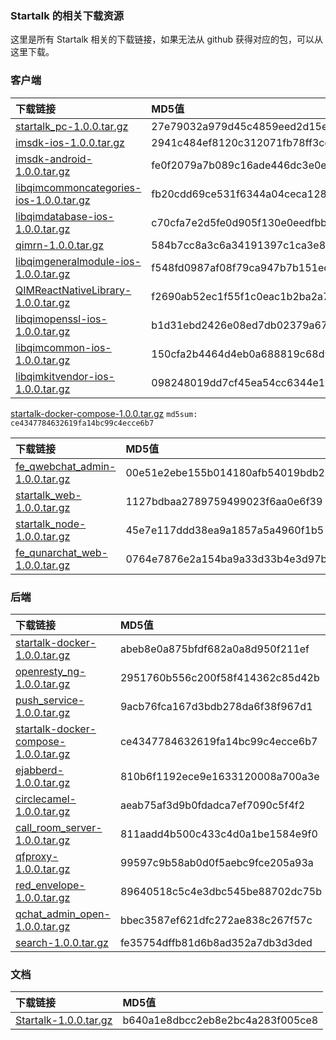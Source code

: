

### Startalk 的相关下载资源

这里是所有 Startalk 相关的下载链接，如果无法从 github 获得对应的包，可以从这里下载。

### 客户端  

| 下载链接 | MD5值 |
| :---- | :---- |
| [startalk_pc-1.0.0.tar.gz](https://i.startalk.im/pubapi/soft/download/git_projects/client/startalk_pc-1.0.0.tar.gz) | 27e79032a979d45c4859eed2d15ea076 |
| [imsdk-ios-1.0.0.tar.gz](https://i.startalk.im/pubapi/soft/download/git_projects/client/imsdk-ios-1.0.0.tar.gz) | 2941c484ef8120c312071fb78ff3cda6 |
| [imsdk-android-1.0.0.tar.gz](https://i.startalk.im/pubapi/soft/download/git_projects/client/imsdk-android-1.0.0.tar.gz) | fe0f2079a7b089c16ade446dc3e0e102 |
| [libqimcommoncategories-ios-1.0.0.tar.gz](https://i.startalk.im/pubapi/soft/download/git_projects/client/libqimcommoncategories-ios-1.0.0.tar.gz) | fb20cdd69ce531f6344a04ceca128a84 |
| [libqimdatabase-ios-1.0.0.tar.gz](https://i.startalk.im/pubapi/soft/download/git_projects/client/libqimdatabase-ios-1.0.0.tar.gz) | c70cfa7e2d5fe0d905f130e0eedfbbac |
| [qimrn-1.0.0.tar.gz](https://i.startalk.im/pubapi/soft/download/git_projects/client/qimrn-1.0.0.tar.gz) | 584b7cc8a3c6a34191397c1ca3e880aa |
| [libqimgeneralmodule-ios-1.0.0.tar.gz](https://i.startalk.im/pubapi/soft/download/git_projects/client/libqimgeneralmodule-ios-1.0.0.tar.gz) | f548fd0987af08f79ca947b7b151ec16 |
| [QIMReactNativeLibrary-1.0.0.tar.gz](https://i.startalk.im/pubapi/soft/download/git_projects/client/QIMReactNativeLibrary-1.0.0.tar.gz) | f2690ab52ec1f55f1c0eac1b2ba2a753 |
| [libqimopenssl-ios-1.0.0.tar.gz](https://i.startalk.im/pubapi/soft/download/git_projects/client/libqimopenssl-ios-1.0.0.tar.gz) | b1d31ebd2426e08ed7db02379a67c51c |
| [libqimcommon-ios-1.0.0.tar.gz](https://i.startalk.im/pubapi/soft/download/git_projects/client/libqimcommon-ios-1.0.0.tar.gz) | 150cfa2b4464d4eb0a688819c68d99fc |
| [libqimkitvendor-ios-1.0.0.tar.gz](https://i.startalk.im/pubapi/soft/download/git_projects/client/libqimkitvendor-ios-1.0.0.tar.gz) | 098248019dd7cf45ea54cc6344e11f86 |

[startalk-docker-compose-1.0.0.tar.gz](https://i.startalk.im/pubapi/soft/download/git_projects/backend/startalk-docker-compose-1.0.0.tar.gz) ```md5sum: ce4347784632619fa14bc99c4ecce6b7```



| 下载链接 | MD5值 |
| :---- | :---- |
| [fe_qwebchat_admin-1.0.0.tar.gz](https://i.startalk.im/pubapi/soft/download/git_projects/frontend/fe_qwebchat_admin-1.0.0.tar.gz) | 00e51e2ebe155b014180afb54019bdb2 |
| [startalk_web-1.0.0.tar.gz](https://i.startalk.im/pubapi/soft/download/git_projects/frontend/startalk_web-1.0.0.tar.gz) | 1127bdbaa2789759499023f6aa0e6f39 |
| [startalk_node-1.0.0.tar.gz](https://i.startalk.im/pubapi/soft/download/git_projects/frontend/startalk_node-1.0.0.tar.gz) | 45e7e117ddd38ea9a1857a5a4960f1b5 |
| [fe_qunarchat_web-1.0.0.tar.gz](https://i.startalk.im/pubapi/soft/download/git_projects/frontend/fe_qunarchat_web-1.0.0.tar.gz) | 0764e7876e2a154ba9a33d33b4e3d97b |

### 后端  

| 下载链接 | MD5值 |
| :---- | :---- |
| [startalk-docker-1.0.0.tar.gz](https://i.startalk.im/pubapi/soft/download/git_projects/backend/startalk-docker-1.0.0.tar.gz) | abeb8e0a875bfdf682a0a8d950f211ef |
| [openresty_ng-1.0.0.tar.gz](https://i.startalk.im/pubapi/soft/download/git_projects/backend/openresty_ng-1.0.0.tar.gz) | 2951760b556c200f58f414362c85d42b |
| [push_service-1.0.0.tar.gz](https://i.startalk.im/pubapi/soft/download/git_projects/backend/push_service-1.0.0.tar.gz) | 9acb76fca167d3bdb278da6f38f967d1 |
| [startalk-docker-compose-1.0.0.tar.gz](https://i.startalk.im/pubapi/soft/download/git_projects/backend/startalk-docker-compose-1.0.0.tar.gz) | ce4347784632619fa14bc99c4ecce6b7 |
| [ejabberd-1.0.0.tar.gz](https://i.startalk.im/pubapi/soft/download/git_projects/backend/ejabberd-1.0.0.tar.gz) | 810b6f1192ece9e1633120008a700a3e |
| [circlecamel-1.0.0.tar.gz](https://i.startalk.im/pubapi/soft/download/git_projects/backend/circlecamel-1.0.0.tar.gz) | aeab75af3d9b0fdadca7ef7090c5f4f2 |
| [call_room_server-1.0.0.tar.gz](https://i.startalk.im/pubapi/soft/download/git_projects/backend/call_room_server-1.0.0.tar.gz) | 811aadd4b500c433c4d0a1be1584e9f0 |
| [qfproxy-1.0.0.tar.gz](https://i.startalk.im/pubapi/soft/download/git_projects/backend/qfproxy-1.0.0.tar.gz) | 99597c9b58ab0d0f5aebc9fce205a93a |
| [red_envelope-1.0.0.tar.gz](https://i.startalk.im/pubapi/soft/download/git_projects/backend/red_envelope-1.0.0.tar.gz) | 89640518c5c4e3dbc545be88702dc75b |
| [qchat_admin_open-1.0.0.tar.gz](https://i.startalk.im/pubapi/soft/download/git_projects/backend/qchat_admin_open-1.0.0.tar.gz) | bbec3587ef621dfc272ae838c267f57c |
| [search-1.0.0.tar.gz](https://i.startalk.im/pubapi/soft/download/git_projects/backend/search-1.0.0.tar.gz) | fe35754dffb81d6b8ad352a7db3d3ded |


### 文档  

| 下载链接 | MD5值 |
| :---- | :---- |
| [Startalk-1.0.0.tar.gz](https://i.startalk.im/pubapi/soft/download/git_projects/document/Startalk-1.0.0.tar.gz) | b640a1e8dbcc2eb8e2bc4a283f005ce8 |
